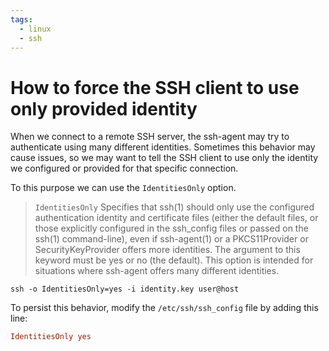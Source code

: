 ```yaml
---
tags:
  - linux
  - ssh
---
```

# How to force the SSH client to use only provided identity

When we connect to a remote SSH server, the ssh-agent may try to authenticate using many different identities.
Sometimes this behavior may cause issues, so we may want to tell the SSH client to use only the identity we configured or provided for that specific connection. 

To this purpose we can use the `IdentitiesOnly` option.

> `IdentitiesOnly`
> Specifies that ssh(1) should only use the configured authentication identity and certificate files (either the default files, or those explicitly configured in the ssh_config files or passed on the ssh(1) command-line), even if ssh-agent(1) or a PKCS11Provider or SecurityKeyProvider offers more identities.  The argument to this keyword must be yes or no (the default).  This option is intended for situations where ssh-agent offers many different identities.

```shell
ssh -o IdentitiesOnly=yes -i identity.key user@host
```

To persist this behavior, modify the `/etc/ssh/ssh_config` file by adding this line:

```conf
IdentitiesOnly yes
```
